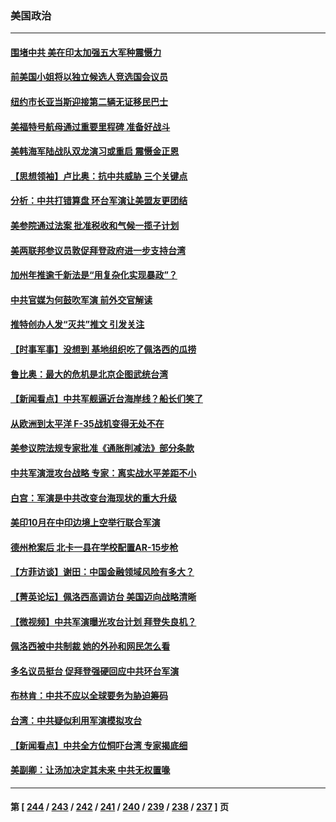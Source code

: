 ### 美国政治
---
#### [围堵中共 美在印太加强五大军种震慑力](../../pages/ncid1078159/n13798047.md) 
#### [前美国小姐将以独立候选人竞选国会议员](../../pages/ncid1078159/n13797813.md) 
#### [纽约市长亚当斯迎接第二辆无证移民巴士](../../pages/ncid1078159/n13797877.md) 
#### [美福特号航母通过重要里程碑 准备好战斗](../../pages/ncid1078159/n13797781.md) 
#### [美韩海军陆战队双龙演习或重启 震慑金正恩](../../pages/ncid1078159/n13797750.md) 
#### [【思想领袖】卢比奥：抗中共威胁 三个关键点](../../pages/ncid1078159/n13782442.md) 
#### [分析：中共打错算盘 环台军演让美盟友更团结](../../pages/ncid1078159/n13797669.md) 
#### [美参院通过法案 批准税收和气候一揽子计划](../../pages/ncid1078159/n13797644.md) 
#### [美两联邦参议员敦促拜登政府进一步支持台湾](../../pages/ncid1078159/n13797653.md) 
#### [加州年推逾千新法是“用复杂化实现暴政”？](../../pages/ncid1078159/n13797330.md) 
#### [中共官媒为何鼓吹军演 前外交官解读](../../pages/ncid1078159/n13797550.md) 
#### [推特创办人发“灭共”推文 引发关注](../../pages/ncid1078159/n13797542.md) 
#### [【时事军事】没想到 基地组织吃了佩洛西的瓜捞](../../pages/ncid1078159/n13797112.md) 
#### [鲁比奥：最大的危机是北京企图武统台湾](../../pages/ncid1078159/n13797410.md) 
#### [【新闻看点】中共军舰逼近台海岸线？船长们笑了](../../pages/ncid1078159/n13797113.md) 
#### [从欧洲到太平洋 F-35战机变得无处不在](../../pages/ncid1078159/n13794379.md) 
#### [美参议院法规专家批准《通胀削减法》部分条款](../../pages/ncid1078159/n13797233.md) 
#### [中共军演泄攻台战略 专家：离实战水平差距不小](../../pages/ncid1078159/n13797209.md) 
#### [白宫：军演是中共改变台海现状的重大升级](../../pages/ncid1078159/n13797184.md) 
#### [美印10月在中印边境上空举行联合军演](../../pages/ncid1078159/n13797152.md) 
#### [德州枪案后 北卡一县在学校配置AR-15步枪](../../pages/ncid1078159/n13797186.md) 
#### [【方菲访谈】谢田：中国金融领域风险有多大？](../../pages/ncid1078159/n13797105.md) 
#### [【菁英论坛】佩洛西高调访台 美国迈向战略清晰](../../pages/ncid1078159/n13797172.md) 
#### [【微视频】中共军演曝光攻台计划 拜登失良机？](../../pages/ncid1078159/n13797070.md) 
#### [佩洛西被中共制裁 她的外孙和网民怎么看](../../pages/ncid1078159/n13797115.md) 
#### [多名议员挺台 促拜登强硬回应中共环台军演](../../pages/ncid1078159/n13797116.md) 
#### [布林肯：中共不应以全球要务为胁迫筹码](../../pages/ncid1078159/n13797041.md) 
#### [台湾：中共疑似利用军演模拟攻台](../../pages/ncid1078159/n13797052.md) 
#### [【新闻看点】中共全方位恫吓台湾 专家揭底细](../../pages/ncid1078159/n13796691.md) 
#### [美副卿：让汤加决定其未来 中共无权置喙](../../pages/ncid1078159/n13796939.md) 

---
#### 第 [ [244](./244.md) / [243](./243.md) / [242](./242.md) / [241](./241.md) / [240](./240.md) / [239](./239.md) / [238](./238.md) / [237](./237.md) ] 页
